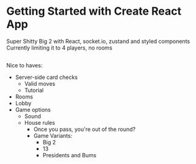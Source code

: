 # Getting Started with Create React App

Super Shitty Big 2 with React, socket.io, zustand and styled components
Currently limiting it to 4 players, no rooms

## 
Nice to haves:
- Server-side card checks
  - Valid moves
  - Tutorial
- Rooms
- Lobby
- Game options
  - Sound
  - House rules
    - Once you pass, you're out of the round?
    - Game Variants:
      - Big 2
      - 13
      - Presidents and Bums

